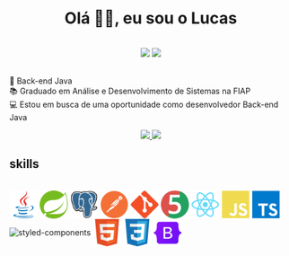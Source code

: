 

<h1 align="center">Olá 👋🏻, eu sou o Lucas</h1>

<br>

<div align="center">
  <a href="https://www.linkedin.com/in/lucas-rodrigues-perfil/" target="_blank"><img src="https://img.shields.io/badge/-LinkedIn-%230077B5?style=for-the-badge&logo=linkedin&logoColor=white" target="_blank"></a>
  <a href = "mailto:lucascontatodev@gmail.com"><img src="https://img.shields.io/badge/-Gmail-%23333?style=for-the-badge&logo=gmail&logoColor=white" target="_blank"></a>
</div>     
  
  <br />
  
🚀 Back-end Java  
📚 Graduado em Análise e Desenvolvimento de Sistemas na FIAP  
💻 Estou em busca de uma oportunidade como desenvolvedor Back-end Java  

<div align="center">
  <a href="https://github.com/rodrigues14">
     <img height="160em" src="https://github-readme-stats.vercel.app/api?username=rodrigues14&count_private=true&include_all_commits=true&show_icons=true&theme=tokyonight&hide_border=false&show_owner=true"/>
     <img height="160em" src="https://github-readme-stats.vercel.app/api/top-langs/?username=rodrigues14&theme=tokyonight&hide_border=false&&layout=compact"/> 
  </a>
</div>

<h2>skills</h2>

<div style="display: inline_block"><br>
  <img align="center" alt="java" height="50" src="https://raw.githubusercontent.com/devicons/devicon/master/icons/java/java-original.svg">
  <img align="center" alt="spring" height="50" src="https://raw.githubusercontent.com/devicons/devicon/master/icons/spring/spring-original.svg">
  <img align="center" alt="postgresql" height="50" src="https://raw.githubusercontent.com/devicons/devicon/master/icons/postgresql/postgresql-original.svg">
  <img align="center" alt="postman" height="50" src="https://raw.githubusercontent.com/devicons/devicon/master/icons/postman/postman-original.svg">
  <img align="center" alt="GIT" height="50" src="https://raw.githubusercontent.com/devicons/devicon/master/icons/git/git-original.svg">
  <img align="center" alt="junit" height="50" src="https://raw.githubusercontent.com/devicons/devicon/master/icons/junit/junit-original.svg">
  
  
  <img align="center" alt="react" height="50" src="https://raw.githubusercontent.com/devicons/devicon/master/icons/react/react-original.svg">
  <img align="center" alt="Js" height="50" src="https://raw.githubusercontent.com/devicons/devicon/master/icons/javascript/javascript-plain.svg">
  <img align="center" alt="TS" height="50" src="https://raw.githubusercontent.com/devicons/devicon/master/icons/typescript/typescript-plain.svg">
  <img align="center" alt="styled-components" height="50" src="https://raw.githubusercontent.com/styled-components/brand/master/styled-components.png" /> 
  <img align="center" alt="HTML" height="50" src="https://raw.githubusercontent.com/devicons/devicon/master/icons/html5/html5-original.svg">
  <img align="center" alt="CSS" height="50" src="https://raw.githubusercontent.com/devicons/devicon/master/icons/css3/css3-original.svg">
  <img align="center" alt="bootstrap" height="50" src="https://raw.githubusercontent.com/devicons/devicon/master/icons/bootstrap/bootstrap-original.svg">
  
</div>
